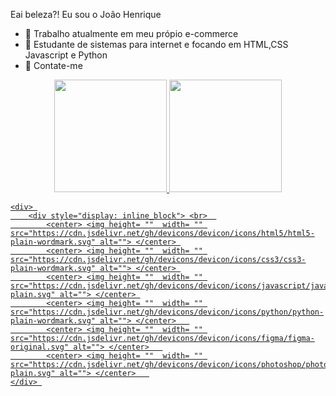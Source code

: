 Eai beleza?! Eu sou o João Henrique 

- 🔭 Trabalho atualmente em meu própio e-commerce
- 🌱 Estudante de sistemas para internet e focando em HTML,CSS Javascript e Python 
- 💬 Contate-me 

<center>  <div> 
    <a href="https://github.com/jaohenriqu3">
        <img height="180em" src="https://github-readme-stats.vercel.app/api?username=jaohenriqu3&show_icons=true&theme=dracula&include_all_commits=true&count_private=true"/>
        <img height="180em" src="https://github-readme-stats.vercel.app/api/top-langs/?username=jaohenriqu3&layout=compact&langs_count=7&theme=dracula"/>
    </div> </center> 

    <div> 
        <div style="display: inline_block"> <br>  
            <center> <img height= ""  width= "" src="https://cdn.jsdelivr.net/gh/devicons/devicon/icons/html5/html5-plain-wordmark.svg" alt=""> </center> 
            <center> <img height= ""  width= "" src="https://cdn.jsdelivr.net/gh/devicons/devicon/icons/css3/css3-plain-wordmark.svg" alt=""> </center> 
            <center> <img height= ""  width= "" src="https://cdn.jsdelivr.net/gh/devicons/devicon/icons/javascript/javascript-plain.svg" alt=""> </center> 
            <center> <img height= ""  width= "" src="https://cdn.jsdelivr.net/gh/devicons/devicon/icons/python/python-plain-wordmark.svg" alt=""> </center>   
            <center> <img height= ""  width= "" src="https://cdn.jsdelivr.net/gh/devicons/devicon/icons/figma/figma-original.svg" alt=""> </center>   
            <center> <img height= ""  width= "" src="https://cdn.jsdelivr.net/gh/devicons/devicon/icons/photoshop/photoshop-plain.svg" alt=""> </center>   
    </div> 


